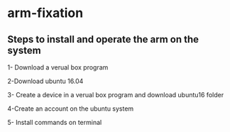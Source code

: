 # arm-fixation 

## Steps to install and operate the arm on the system

1- Download a  verual box program

2-Download ubuntu 16.04

3- Create a device in a  verual box program and download ubuntu16 folder

4-Create an account on the  ubuntu system

5- Install commands on terminal
